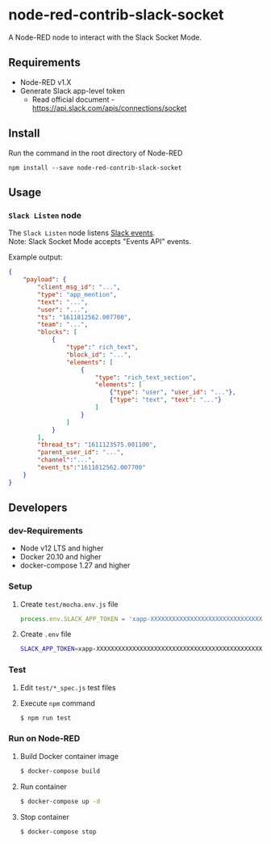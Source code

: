# node-red-contrib-slack-socket

A Node-RED node to interact with the Slack Socket Mode.

## Requirements

+ Node-RED v1.X
+ Generate Slack app-level token
    + Read official document - https://api.slack.com/apis/connections/socket

## Install

Run the command in the root directory of Node-RED
```
npm install --save node-red-contrib-slack-socket
```

## Usage

### `Slack Listen` node

The `Slack Listen` node listens [Slack events](https://api.slack.com/events).  
Note: Slack Socket Mode accepts "Events API" events.

Example output:
```json
{
    "payload": {
        "client_msg_id": "...",
        "type": "app_mention",
        "text": "...", 
        "user": "...",
        "ts": "1611812562.007700",
        "team": "...",
        "blocks": [
            {
                "type":" rich_text",
                "block_id": "...",
                "elements": [
                    {
                        "type": "rich_text_section",
                        "elements": [
                            {"type": "user", "user_id": "..."},
                            {"type": "text", "text": "..."}
                        ]
                    }
                ]
            }
        ],
        "thread_ts": "1611123575.001100",
        "parent_user_id": "...",
        "channel":"...",
        "event_ts":"1611812562.007700"
    }
}
```

## Developers

### dev-Requirements

+ Node v12 LTS and higher
+ Docker 20.10 and higher
+ docker-compose 1.27 and higher

### Setup

1. Create `test/mocha.env.js` file
    ```js
    process.env.SLACK_APP_TOKEN = 'xapp-XXXXXXXXXXXXXXXXXXXXXXXXXXXXXXXXXXXXXXXXXXXXXXXXXXXXX';
    ```
1. Create `.env` file
    ```bash
    SLACK_APP_TOKEN=xapp-XXXXXXXXXXXXXXXXXXXXXXXXXXXXXXXXXXXXXXXXXXXXXXXXXXXXX
    ```

### Test

1. Edit `test/*_spec.js` test files

1. Execute `npm` command
    ```bash
    $ npm run test
    ```

### Run on Node-RED

1. Build Docker container image
    ```bash
    $ docker-compose build
    ```
1. Run container
    ```bash
    $ docker-compose up -d
    ```
1. Stop container
    ```bash
    $ docker-compose stop
    ```
